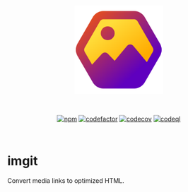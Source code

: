 <p align="center">
  <a href="https://imgit.dev" target="_blank" rel="noopener noreferrer">
    <img width="200" src="https://raw.githubusercontent.com/elringus/imgit/main/.github/logo.svg" alt="imgit logo">
  </a>
</p>
<br/>
<p align="center">
  <a href="https://www.npmjs.com/package/imgit"><img src="https://img.shields.io/npm/v/imgit" alt="npm"></a>
  <a href="https://codefactor.io/repository/github/elringus/imgit/overview/main"><img src="https://codefactor.io/repository/github/elringus/imgit/badge/main" alt="codefactor"></a>
  <a href="https://codecov.io/gh/elringus/imgit"><img src="https://codecov.io/gh/elringus/imgit/branch/main/graph/badge.svg?token=AAhei51ETt" alt="codecov"></a>
  <a href="https://github.com/elringus/imgit/actions/workflows/codeql.yml"><img src="https://github.com/elringus/imgit/actions/workflows/codeql.yml/badge.svg" alt="codeql"></a>
</p>
<br/>

# imgit

Convert media links to optimized HTML.
